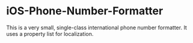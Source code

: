 # iOS-Phone-Number-Formatter
This is a very small, single-class international phone number formatter.  It uses a property list for localization.
